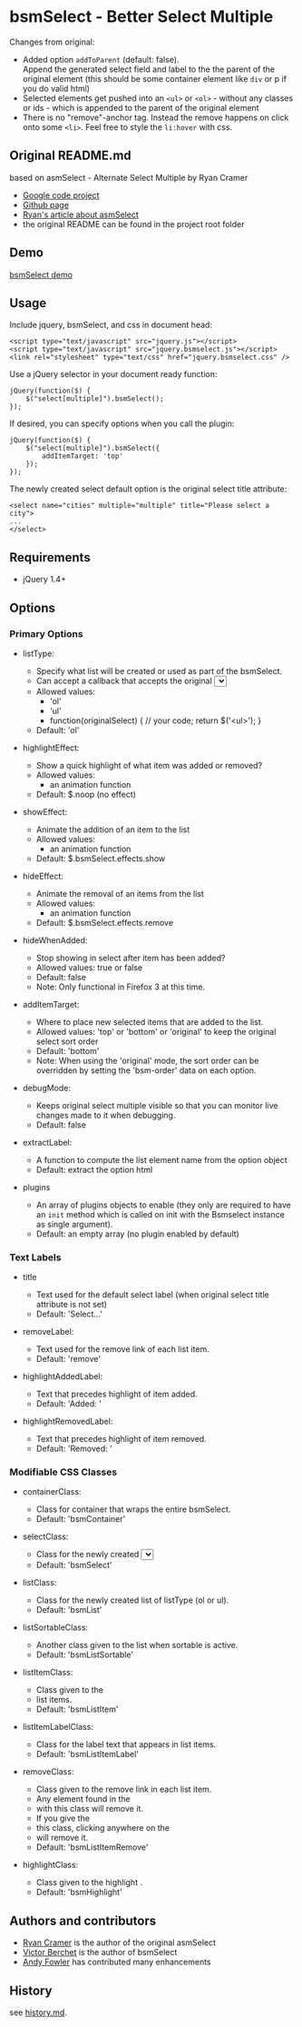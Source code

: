 # bsmSelect - Better Select Multiple #

Changes from original:

* Added option `addToParent` (default: false).  
  Append the generated select field and label to the the parent of the original element (this should be some container element like `div` or p if you do valid html)
* Selected elements get pushed into an `<ul>` or `<ol>` - without any classes or ids - which is appended to the parent of the original element
* There is no "remove"-anchor tag. Instead the remove happens on click onto some `<li>`. Feel free to style the `li:hover` with css.

Original README.md
------------------

based on asmSelect - Alternate Select Multiple by Ryan Cramer

  * [Google code project](http://code.google.com/p/jquery-asmselect/)
  * [Github page](http://github.com/ryancramerdesign/jquery-asmSelect)
  * [Ryan's article about asmSelect](http://www.ryancramer.com/journal/entries/select_multiple/)
  * the original README can be found in the project root folder

## Demo ##

[bsmSelect demo](http://www.suumit.com/projects/bsmSelect/examples/index.html)

## Usage ##

Include jquery, bsmSelect, and css in document head:

    <script type="text/javascript" src="jquery.js"></script>
    <script type="text/javascript" src="jquery.bsmselect.js"></script>
    <link rel="stylesheet" type="text/css" href="jquery.bsmselect.css" />

Use a jQuery selector in your document ready function:

    jQuery(function($) {
        $("select[multiple]").bsmSelect();
    });

If desired, you can specify options when you call the plugin:

    jQuery(function($) {
        $("select[multiple]").bsmSelect({
            addItemTarget: 'top'
        });
    });

The newly created select default option is the original select title attribute:

    <select name="cities" multiple="multiple" title="Please select a city">
    ...
    </select>

## Requirements ##

* jQuery 1.4+

## Options ##

### Primary Options ###

* listType:

  * Specify what list will be created or used as part of the bsmSelect.
  * Can accept a callback that accepts the original <select> as an argument and returns a jQuery object with a single list.
  * Allowed values:
      * 'ol'
      * 'ul'
      * function(originalSelect) { // your code; return $('&lt;ul&gt;'); }
  * Default: 'ol'

* highlightEffect:

  * Show a quick highlight of what item was added or removed?
  * Allowed values:
    * an animation function
  * Default: $.noop (no effect)

* showEffect:

  * Animate the addition of an item to the list
  * Allowed values:
    * an animation function
  * Default: $.bsmSelect.effects.show

* hideEffect:

  * Animate the removal of an items from the list
  * Allowed values:
    * an animation function
  * Default: $.bsmSelect.effects.remove

* hideWhenAdded:

  * Stop showing in select after item has been added?
  * Allowed values: true or false
  * Default: false
  * Note: Only functional in Firefox 3 at this time.

* addItemTarget:

  * Where to place new selected items that are added to the list.
  * Allowed values: 'top' or 'bottom' or 'original' to keep the original select sort order
  * Default: 'bottom'
  * Note: When using the 'original' mode, the sort order can be overridden by setting the 'bsm-order' data on each option.

* debugMode:

  * Keeps original select multiple visible so that you can monitor live changes made to it when debugging.
  * Default: false

* extractLabel:

  * A function to compute the list element name from the option object
  * Default: extract the option html

* plugins

  * An array of plugins objects to enable (they only are required to have an `init` method which is called on init with the Bsmselect instance as single argument).
  * Default: an empty array (no plugin enabled by default)

### Text Labels ###

* title

  * Text used for the default select label (when original select title attribute is not set)
  * Default: 'Select...'

* removeLabel:

  * Text used for the remove link of each list item.
  * Default: 'remove'

* highlightAddedLabel:

  * Text that precedes highlight of item added.
  * Default: 'Added: '

* highlightRemovedLabel:

  * Text that precedes highlight of item removed.
  * Default: 'Removed: '

### Modifiable CSS Classes ###

* containerClass:

  * Class for container that wraps the entire bsmSelect.
  * Default: 'bsmContainer'

* selectClass:

  * Class for the newly created <select>.
  * Default: 'bsmSelect'

* listClass:

  * Class for the newly created list of listType (ol or ul).
  * Default: 'bsmList'

* listSortableClass:

  * Another class given to the list when sortable is active.
  * Default: 'bsmListSortable'

* listItemClass:

  * Class given to the <li> list items.
  * Default: 'bsmListItem'

* listItemLabelClass:

  * Class for the label text that appears in list items.
  * Default: 'bsmListItemLabel'

* removeClass:

  * Class given to the remove link in each list item.
  * Any element found in the <li> with this class will remove it.
  * If you give the <li> this class, clicking anywhere on the <li> will remove it.
  * Default: 'bsmListItemRemove'

* highlightClass:

  * Class given to the highlight <span>.
  * Default: 'bsmHighlight'

## Authors and contributors ##

  * [Ryan Cramer](http://www.ryancramer.com/) is the author of the original asmSelect
  * [Victor Berchet](http://github.com/vicb) is the author of bsmSelect
  * [Andy Fowler](http://github.com/andyfowler) has contributed many enhancements

## History ##

see [history.md](history.md).

